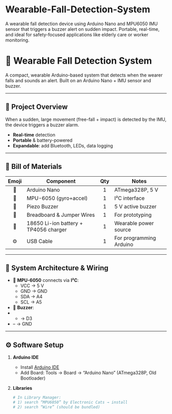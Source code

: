 # Wearable-Fall-Detection-System
A wearable fall detection device using Arduino Nano and MPU6050 IMU sensor that triggers a buzzer alert on sudden impact. Portable, real-time, and ideal for safety-focused applications like elderly care or worker monitoring.
# 🤖 Wearable Fall Detection System

A compact, wearable Arduino-based system that detects when the wearer falls and sounds an alert. Built on an Arduino Nano + IMU sensor and buzzer.  

---

## 🎯 Project Overview

When a sudden, large movement (free-fall + impact) is detected by the IMU, the device triggers a buzzer alarm.  
- **Real-time** detection  
- **Portable** & battery-powered  
- **Expandable**: add Bluetooth, LEDs, data logging

---

## 🧩 Bill of Materials

| Emoji | Component                | Qty | Notes                                  |
|:-----:|--------------------------|:---:|----------------------------------------|
| 📌    | Arduino Nano             | 1   | ATmega328P, 5 V                        |
| 🧲    | MPU-6050 (gyro+accel)    | 1   | I²C interface                         |
| 🔔    | Piezo Buzzer             | 1   | 5 V active buzzer                     |
| 🥽    | Breadboard & Jumper Wires| 1   | For prototyping                       |
| 🔋    | 18650 Li-ion battery + TP4056 charger | 1 | Wearable power source                 |
| ⚙️    | USB Cable                | 1   | For programming Arduino               |

---

## 📐 System Architecture & Wiring


- 🧩 **MPU-6050** connects via **I²C**:  
  - VCC → 5 V  
  - GND → GND  
  - SDA → A4  
  - SCL → A5  
- 🔔 **Buzzer**:  
-   + → D3  
-   – → GND  

---

## ⚙️ Software Setup

1. **Arduino IDE**  
   - Install [Arduino IDE](https://www.arduino.cc/en/software)  
   - Add Board: Tools → Board → “Arduino Nano” (ATmega328P, Old Bootloader)  

2. **Libraries**  
   ```bash
   # In Library Manager:
   # 1) search “MPU6050” by Electronic Cats → install
   # 2) search “Wire” (should be bundled)


